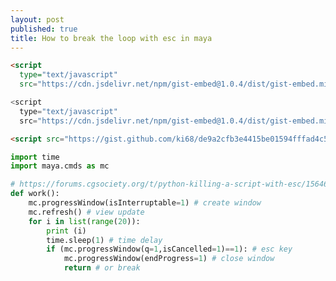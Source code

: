 ```yaml
---
layout: post
published: true
title: How to break the loop with esc in maya
---
```


<script
  type="text/javascript"
  src="https://cdn.jsdelivr.net/npm/gist-embed@1.0.4/dist/gist-embed.min.js"></script>
  
```html
<script
  type="text/javascript"
  src="https://cdn.jsdelivr.net/npm/gist-embed@1.0.4/dist/gist-embed.min.js"></script>
```  
  
```javascript
<script
  type="text/javascript"
  src="https://cdn.jsdelivr.net/npm/gist-embed@1.0.4/dist/gist-embed.min.js"></script>
```

```html
<script src="https://gist.github.com/ki68/de9a2cfb3e4415be01594fffad4c518d.js"></script>
```

```python
import time
import maya.cmds as mc

# https://forums.cgsociety.org/t/python-killing-a-script-with-esc/1564682/3
def work():
    mc.progressWindow(isInterruptable=1) # create window   
    mc.refresh() # view update
    for i in list(range(20)):
        print (i)
        time.sleep(1) # time delay
        if (mc.progressWindow(q=1,isCancelled=1)==1): # esc key
            mc.progressWindow(endProgress=1) # close window 
            return # or break
```            
